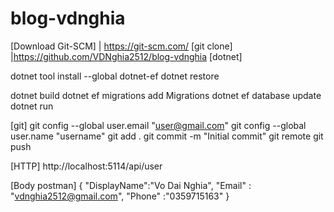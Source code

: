 # blog-vdnghia

[Download Git-SCM] | https://git-scm.com/
[git clone]  |https://github.com/VDNghia2512/blog-vdnghia
[dotnet]

dotnet tool install --global dotnet-ef
dotnet restore

dotnet build
dotnet ef migrations add Migrations
dotnet ef database update
dotnet run

[git]
git config --global user.email "user@gmail.com"
git config --global user.name "username"
git add .
git commit -m "Initial commit"
git remote
git push

[HTTP]
http://localhost:5114/api/user


[Body postman]
{
"DisplayName":"Vo Dai Nghia",
"Email" : "vdnghia2512@gmail.com",
"Phone" :"0359715163"
}